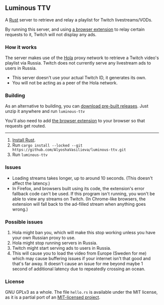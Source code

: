 ## Luminous TTV
A [Rust][rust] server to retrieve and relay a playlist for Twitch livestreams/VODs.

By running this server, and using [a browser extension][ext] to relay certain requests to it, Twitch will not
display any ads.

[rust]: https://www.rust-lang.org

### How it works

The server makes use of the [Hola](https://en.wikipedia.org/wiki/Hola_(VPN))
proxy network to retrieve a Twitch video's playlist via Russia. Twitch does
not currently serve any livestream ads to users in Russia.

* This server doesn't use your actual Twitch ID, it generates its own.
* You will not be acting as a peer of the Hola network.

### Building

As an alternative to building, you can [download pre-built releases][release].
Just unzip it anywhere and run `luminous-ttv`

You'll also need to add [the browser extension][ext] to your browser so that
requests get routed.

---

1. [Install Rust](https://rustup.rs/).
2. Run `cargo install --locked --git https://github.com/AlyoshaVasilieva/luminous-ttv.git`
3. Run `luminous-ttv`

[ext]: https://github.com/AlyoshaVasilieva/luminous-ttv-ext
[release]: https://github.com/AlyoshaVasilieva/luminous-ttv/releases/latest

### Issues

* Loading streams takes longer, up to around 10 seconds. (This doesn't affect
  the latency.)
* In Firefox, and browsers built using its code, the extension's error fallback code 
  can't be used. If this program isn't running, you won't be able to view any streams
  on Twitch. (In Chrome-like browsers, the extension will fall back to the
  ad-filled stream when anything goes wrong.)

### Possible issues

1. Hola might ban you, which will make this stop working unless you have
   your own Russian proxy to use.
2. Hola might stop running servers in Russia.
3. Twitch might start serving ads to users in Russia.
4. This will cause you to load the video from Europe (Sweden for me) which may
   cause buffering issues if your internet isn't that good and that's far away.
   It doesn't cause an issue for me beyond maybe 1 second of additional latency
   due to repeatedly crossing an ocean.

### License

GNU GPLv3 as a whole. The file `hello.rs` is available under the MIT license, as it
is a partial port of an [MIT-licensed project](https://github.com/Snawoot/hola-proxy).
